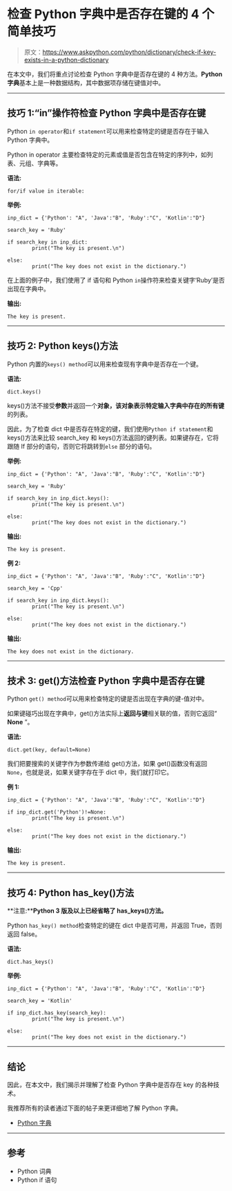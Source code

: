 # 检查 Python 字典中是否存在键的 4 个简单技巧

> 原文：<https://www.askpython.com/python/dictionary/check-if-key-exists-in-a-python-dictionary>

在本文中，我们将重点讨论检查 Python 字典中是否存在键的 4 种方法。**Python 字典**基本上是一种数据结构，其中数据项存储在键值对中。

* * *

## 技巧 1:“in”操作符检查 Python 字典中是否存在键

Python `in operator`和`if statement`可以用来检查特定的键是否存在于输入 Python 字典中。

Python in operator 主要检查特定的元素或值是否包含在特定的序列中，如列表、元组、字典等。

**语法:**

```
for/if value in iterable:

```

**举例:**

```
inp_dict = {'Python': "A", 'Java':"B", 'Ruby':"C", 'Kotlin':"D"} 

search_key = 'Ruby'

if search_key in inp_dict: 
		print("The key is present.\n") 

else: 
		print("The key does not exist in the dictionary.") 

```

在上面的例子中，我们使用了 if 语句和 Python `in`操作符来检查关键字‘Ruby’是否出现在字典中。

**输出:**

```
The key is present.

```

* * *

## 技巧 2: Python keys()方法

Python 内置的`keys() method`可以用来检查现有字典中是否存在一个键。

**语法:**

```
dict.keys()

```

keys()方法不接受**参数**并返回一个**对象，该对象表示特定输入字典中存在的所有键**的列表。

因此，为了检查 dict 中是否存在特定的键，我们使用`Python if statement`和 keys()方法来比较 search_key 和 keys()方法返回的键列表。如果键存在，它将跟随 If 部分的语句，否则它将跳转到`else` 部分的语句。

**举例:**

```
inp_dict = {'Python': "A", 'Java':"B", 'Ruby':"C", 'Kotlin':"D"} 

search_key = 'Ruby'

if search_key in inp_dict.keys(): 
		print("The key is present.\n") 

else: 
		print("The key does not exist in the dictionary.") 

```

**输出:**

```
The key is present.

```

**例 2:**

```
inp_dict = {'Python': "A", 'Java':"B", 'Ruby':"C", 'Kotlin':"D"} 

search_key = 'Cpp'

if search_key in inp_dict.keys(): 
		print("The key is present.\n") 

else: 
		print("The key does not exist in the dictionary.") 

```

**输出:**

```
The key does not exist in the dictionary.

```

* * *

## 技术 3: get()方法检查 Python 字典中是否存在键

Python `get() method`可以用来检查特定的键是否出现在字典的键-值对中。

如果键碰巧出现在字典中，get()方法实际上**返回与键**相关联的值，否则它返回“ **None** ”。

**语法:**

```
dict.get(key, default=None)

```

我们把要搜索的关键字作为参数传递给 get()方法，如果 get()函数没有返回`None`，也就是说，如果关键字存在于 dict 中，我们就打印它。

**例 1:**

```
inp_dict = {'Python': "A", 'Java':"B", 'Ruby':"C", 'Kotlin':"D"} 

if inp_dict.get('Python')!=None: 
		print("The key is present.\n") 

else: 
		print("The key does not exist in the dictionary.") 

```

**输出:**

```
The key is present.

```

* * *

## 技巧 4: Python has_key()方法

**注意:****Python 3 版及以上已经省略了 has_keys()方法。**

Python `has_key() method`检查特定的键在 dict 中是否可用，并返回 True，否则返回 false。

**语法:**

```
dict.has_keys()

```

**举例:**

```
inp_dict = {'Python': "A", 'Java':"B", 'Ruby':"C", 'Kotlin':"D"} 

search_key = 'Kotlin'

if inp_dict.has_key(search_key): 
		print("The key is present.\n") 

else: 
		print("The key does not exist in the dictionary.") 

```

* * *

## 结论

因此，在本文中，我们揭示并理解了检查 Python 字典中是否存在 key 的各种技术。

我推荐所有的读者通过下面的帖子来更详细地了解 Python 字典。

*   [Python 字典](https://www.askpython.com/python/dictionary)

* * *

## 参考

*   Python 词典
*   Python if 语句
